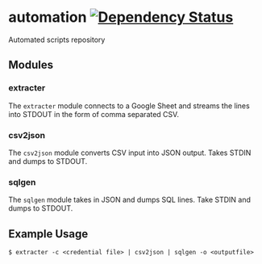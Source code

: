 # automation [![Dependency Status](https://gemnasium.com/badges/7551f97ce68eaae1eaea1bdf13d02df3.svg)](https://gemnasium.com/github.com/bookyacom/widget)
Automated scripts repository

## Modules

### extracter

The `extracter` module connects to a Google Sheet and streams the lines into STDOUT in the form of comma separated CSV.

### csv2json

The `csv2json` module converts CSV input into JSON output. Takes STDIN and dumps to STDOUT.

### sqlgen

The `sqlgen` module takes in JSON and dumps SQL lines. Take STDIN and dumps to STDOUT.

## Example Usage

    $ extracter -c <credential file> | csv2json | sqlgen -o <outputfile>
